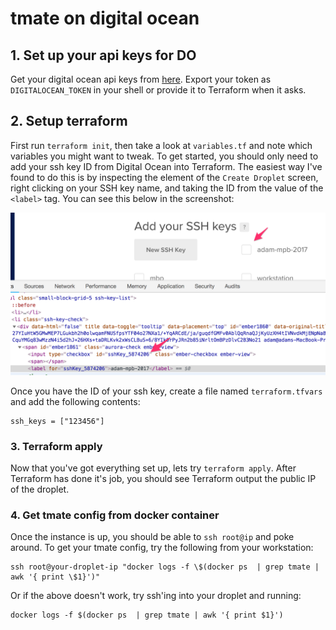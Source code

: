 # tmate on digital ocean

## 1. Set up your api keys for DO

Get your digital ocean api keys from [here](https://cloud.digitalocean.com/account/api/tokens). Export your token as `DIGITALOCEAN_TOKEN` in your shell or provide it to Terraform when it asks.

## 2. Setup terraform

First run `terraform init`, then take a look at `variables.tf` and note which variables you might want to tweak. To get started, you should only need to add your ssh key ID from Digital Ocean into Terraform. The easiest way I've found to do this is by inspecting the element of the `Create Droplet` screen, right clicking on your SSH key name, and taking the ID from the value of the `<label>` tag. You can see this below in the screenshot:

![do.png](do.png)

Once you have the ID of your ssh key, create a file named `terraform.tfvars` and add the following contents:

```
ssh_keys = ["123456"]
```

### 3. Terraform apply

Now that you've got everything set up, lets try `terraform apply`. After Terraform has done it's job, you should see Terraform output the public IP of the droplet.

### 4. Get tmate config from docker container

Once the instance is up, you should be able to `ssh root@ip` and poke around. To get your tmate config, try the following from your workstation:
```
ssh root@your-droplet-ip "docker logs -f \$(docker ps  | grep tmate | awk '{ print \$1}')"
```

Or if the above doesn't work, try ssh'ing into your droplet and running:
```
docker logs -f $(docker ps  | grep tmate | awk '{ print $1}')
```
